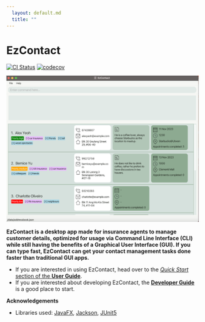 ```yaml
---
  layout: default.md
  title: ""
---
```


# EzContact

[![CI Status](https://github.com/se-edu/addressbook-level3/workflows/Java%20CI/badge.svg)](https://github.com/AY2324S1-CS2103T-W16-2/tp/actions)
[![codecov](https://codecov.io/gh/AY2324S1-CS2103T-W16-2/tp/branch/master/graph/badge.svg)](https://app.codecov.io/gh/AY2324S1-CS2103T-W16-2/tp)

![Ui](images/Ui.png)

**EzContact is a desktop app made for insurance agents to manage customer details, optimized for usage via Command Line Interface (CLI)
while still having the benefits of a Graphical User Interface (GUI).
If you can type fast, EzContact can get your contact management tasks done faster than traditional GUI apps.**

* If you are interested in using EzContact, head over to the [_Quick Start_ section of the **User Guide**](UserGuide.html#quick-start).
* If you are interested about developing EzContact, the [**Developer Guide**](DeveloperGuide.html) is a good place to start.


**Acknowledgements**

* Libraries used: [JavaFX](https://openjfx.io/), [Jackson](https://github.com/FasterXML/jackson), [JUnit5](https://github.com/junit-team/junit5)
